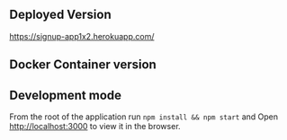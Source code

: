 ## Deployed Version
https://signup-app1x2.herokuapp.com/

## Docker Container version



## Development mode

From the root of the application run `npm install && npm start` and 
Open [http://localhost:3000](http://localhost:3000) to view it in the browser.
